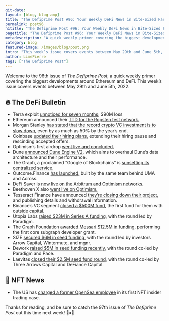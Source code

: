 ```yaml
---
git-date:
layout: [blog, blog-amp]
title: "The Defiprime Post #96: Your Weekly DeFi News in Bite-Sized Fashion"
permalink: post96
h1title: "The Defiprime Post #96: Your Weekly DeFi News in Bite-Sized Fashion"
pagetitle: "The Defiprime Post #96: Your Weekly DeFi News in Bite-Sized Fashion"
metadescription: "A quick weekly primer covering the biggest developments around Ethereum and DeFi. This week’s issue covers events between May 29th and June 5th, 2022"
category: blog
featured-image: /images/blog/post.png
intro: "This week’s issue covers events between May 29th and June 5th, 2022"
author: LimePierre
tags: ["The Defiprime Post"]
---
```


Welcome to the 96th issue of _The Defiprime Post_, a quick weekly primer covering the biggest developments around Ethereum and DeFi. This week’s issue covers events between May 29th and June 5th, 2022.


## 🔥 The DeFi Bulletin

* Terra exploit [unnoticed for seven months](https://www.theblockcrypto.com/post/149342/a-90-million-defi-exploit-on-terra-went-unnoticed-for-seven-months); $90M loss
* Ethereum announced their [TTD for the Ropsten test network.](https://blog.ethereum.org/2022/06/03/ropsten-merge-ttd/) 
* Morgan Stanley [has stated that the record crypto VC investment is to slow down,](https://www.coindesk.com/business/2022/05/31/morgan-stanley-says-record-crypto-venture-capital-investment-to-slow/) even by as much as 50% by the year’s end. 
* Coinbase [updated their hiring plans,](https://blog.coinbase.com/update-on-hiring-plans-bcedfa634989) extending their hiring pause and rescinding accepted offers. 
* Optimism’s first airdrop [went live and concluded.](https://optimism.mirror.xyz/qvd0WfuLKnePm1Gxb9dpGchPf5uDz5NSMEFdgirDS4c)
* Dune [announced Dune Engine V2](https://dune.com/blog/Dune-Engine-V2?s=09), which aims to overhaul Dune’s data architecture and their performance. 
* The Graph, a proclaimed “Google of Blockchains” is [sunsetting its centralized service. ](https://www.coindesk.com/tech/2022/06/02/the-google-of-blockchains-sunsets-its-centralized-service/)
* Outcome.Finance [has launched,](https://medium.com/outcomeprotocol/outcome-finance-arrives-to-help-daos-achieve-positive-outcomes-4b7e4cba6d94?s=09) built by the same team behind UMA and Across. 
* DeFi Saver is [now live on the Arbitrum and Optimism networks.](https://blog.defisaver.com/defi-saver-is-now-live-on-arbitrum-and-optimism/) 
* Beethoven X also [went live on Optimism.](https://beethovenxio.medium.com/beethoven-x-on-optimism-powered-by-love-and-balancer-b2e53f162a3a?s=09)
* Tesseract Finance have announced t[hey’re closing down their project](https://medium.com/@tesseract_fi/the-omega-of-tesseract-finance-36d6a75d7310), and publishing details and withdrawal information. 
* Binance’s VC segment [closed a $500M fund](https://www.theblockcrypto.com/post/149598/binance-labs-500-million-fund-first-outside-capital), the first fund for them with outside capital. 
* Utopia Labs [raised $23M in Series A funding](https://mirror.xyz/utopialabs.eth/H1-KPA2HxHzow0WQt35afJl-uQtTv2alTzFqRpRXeNU), with the round led by Paradigm.
* The Graph Foundation [awarded Messari $12.5M in funding,](https://messari.io/article/the-graph-foundation-awards-messari-usd12-5mm-in-first-ever-core-subgraph-developer-grant-to-build-and-standardize-subgraphs?s=09) performing the first core subgraph developer grant. 
* SIZE [secured $6M in seed funding,](https://blog.size.market/size-closes-6m-seed/?s=09) with the round led by investors Arrow Capital, Wintermute, and mgnr. 
* Dework [raised $5M in seed funding recently,](https://mirror.xyz/0x761996F7258A19B6aCcF6f22e9Ca8CdAA92D75A6/x4pbqs2DdcC-3hy73wHU4sTlOxvr0aYvigQfNJyAuFA) with the round co-led by Paradigm and Pace.
* Laevitas [closed their $2.5M seed fund round](https://medium.com/laevitas/announcing-our-2-5m-seed-round-a58d349282f2), with the round co-led by Three Arrows Capital and DeFiance Capital.


## 💎 NFT News

* The US has [charged a former OpenSea employee](https://www.reuters.com/technology/opensea-employee-charged-with-insider-trading-nfts-2022-06-01/) in its first NFT insider trading case.

Thanks for reading, and be sure to catch the 97th issue of _The Defiprime Post_ out this time next week! 👋♦️👋